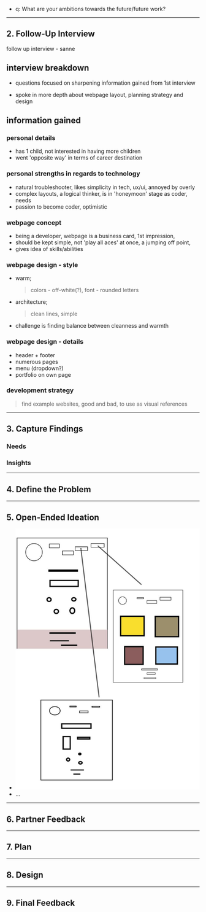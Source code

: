 

- q: What are your ambitions towards the future/future work?

---

## 2. Follow-Up Interview

follow up interview - sanne

## interview breakdown

- questions focused on sharpening information gained from 1st interview

- spoke in more depth about webpage layout, planning strategy and design

## information gained

### personal details

- has 1 child, not interested in having more children
- went 'opposite way' in terms of career destination

### personal strengths in regards to technology

- natural troubleshooter, likes simplicity in tech, ux/ui, annoyed by overly
- complex layouts, a logical thinker, is in 'honeymoon' stage as coder, needs
- passion to become coder, optimistic

### webpage concept

- being a developer, webpage is a business card, 1st impression,
- should be kept simple, not 'play all aces' at once, a jumping off point,
- gives idea of skills/abilities

### webpage design - style

- warm;

  > colors - off-white(?), font - rounded letters

- architecture;

  > clean lines, simple

- challenge is finding balance between cleanness and warmth

### webpage design - details

- header + footer
- numerous pages
- menu (dropdown?)
- portfolio on own page

### development strategy

> find example websites, good and bad, to use as visual references

---

## 3. Capture Findings

<!-- Take some time to consolidate & summarize what you learned in the previous two interviews. -->

### Needs

<!-- What exactly does your partner need from their home page? Are they looking for collaborators? A job?Learning opportunities? Or something you never expected? -->

### Insights

<!-- New learnings about your partner to use in your design -->

---

## 4. Define the Problem

<!--
  In your own words describe:

  - Why does your partner need this home page?
  - How do they want to be represented?
  - Who do they want to visit their page?
  - What do they want different visitors to see them?

  A useful format:

  - _partner's name_ needs a way to _?_.
    - Unexpectedly, in their world, _?_.
-->

---

## 5. Open-Ended Ideation

- ![Sanne's Homepage](./images/sanne_-_ideation.jpg)
- ...

---

## 6. Partner Feedback

<!-- Discuss your ideas with your partner. lots of `why?`. -->

---

## 7. Plan

<!-- With your partner, come up with a Backlog and Wireframe for their Home page -->

---

## 8. Design

<!-- Propose an Atomic Design for your partner's home page. This could include a color palate, button designs, icons, ... -->

---

## 9. Final Feedback

<!--
  The Design Process is never finished!

  After you've finished the Plan & Design ask your partner for feedback. In a professional setting this would be the beginning of a whole new development cycle.
-->
